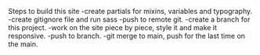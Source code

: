 Steps to build this site
-create partials for  mixins, variables and typography. 
-create gitignore file and run sass
-push to remote git.
-create a branch for this project.
-work on the site piece by piece, style it and make it responsive.
-push to branch.
-git merge to main, push for the last time on the main.

